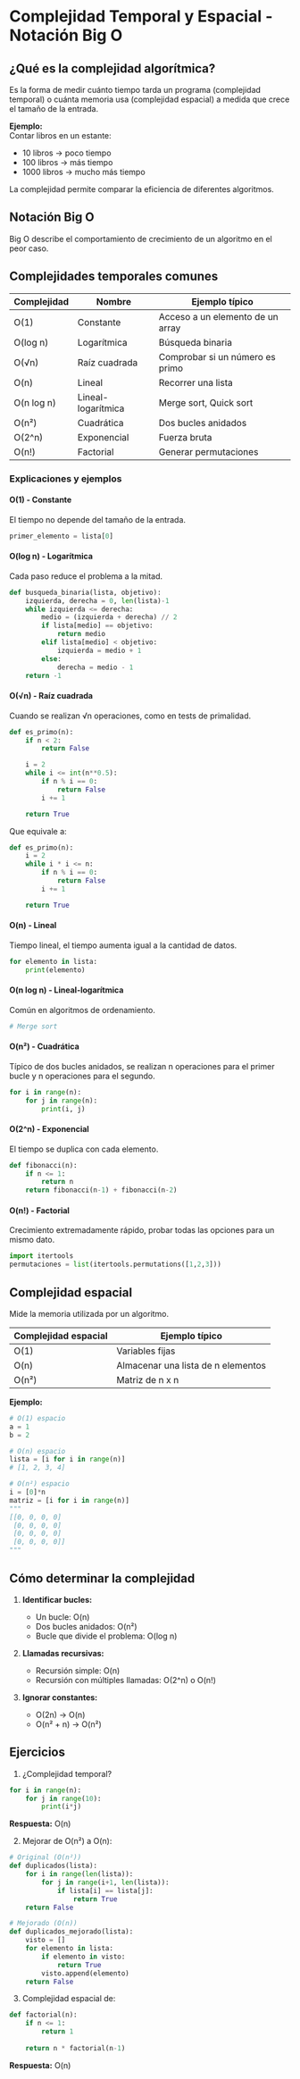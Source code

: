 # Complejidad Temporal y Espacial - Notación Big O
## ¿Qué es la complejidad algorítmica?

Es la forma de medir cuánto tiempo tarda un programa (complejidad temporal) o cuánta memoria usa (complejidad espacial) a medida que crece el tamaño de la entrada.

**Ejemplo:**  
Contar libros en un estante:
- 10 libros → poco tiempo
- 100 libros → más tiempo
- 1000 libros → mucho más tiempo

La complejidad permite comparar la eficiencia de diferentes algoritmos.

## Notación Big O

Big O describe el comportamiento de crecimiento de un algoritmo en el peor caso.

## Complejidades temporales comunes

| Complejidad | Nombre              | Ejemplo típico                          |
|-------------|---------------------|-----------------------------------------|
| O(1)        | Constante           | Acceso a un elemento de un array        |
| O(log n)    | Logarítmica         | Búsqueda binaria                        |
| O(√n)       | Raíz cuadrada       | Comprobar si un número es primo         |
| O(n)        | Lineal              | Recorrer una lista                      |
| O(n log n)  | Lineal-logarítmica  | Merge sort, Quick sort                  |
| O(n²)       | Cuadrática          | Dos bucles anidados                     |
| O(2^n)      | Exponencial         | Fuerza bruta                            |
| O(n!)       | Factorial           | Generar permutaciones                   |

### Explicaciones y ejemplos

#### O(1) - Constante
El tiempo no depende del tamaño de la entrada.
```python
primer_elemento = lista[0]
```

#### O(log n) - Logarítmica
Cada paso reduce el problema a la mitad.
```python
def busqueda_binaria(lista, objetivo):
    izquierda, derecha = 0, len(lista)-1
    while izquierda <= derecha:
        medio = (izquierda + derecha) // 2
        if lista[medio] == objetivo:
            return medio
        elif lista[medio] < objetivo:
            izquierda = medio + 1
        else:
            derecha = medio - 1
    return -1
```

#### O(√n) - Raíz cuadrada
Cuando se realizan √n operaciones, como en tests de primalidad.
```python
def es_primo(n):
    if n < 2:
        return False

    i = 2
    while i <= int(n**0.5):
        if n % i == 0:
            return False
        i += 1

    return True
```
Que equivale a:
```python
def es_primo(n):
    i = 2
    while i * i <= n:
        if n % i == 0:
            return False
        i += 1

    return True
```

#### O(n) - Lineal
Tiempo lineal, el tiempo aumenta igual a la cantidad de datos.
```python
for elemento in lista:
    print(elemento)
```

#### O(n log n) - Lineal-logarítmica
Común en algoritmos de ordenamiento.
```python
# Merge sort
```

#### O(n²) - Cuadrática
Típico de dos bucles anidados, se realizan n operaciones para el primer bucle y n operaciones para el segundo.
```python
for i in range(n):
    for j in range(n):
        print(i, j)
```

#### O(2^n) - Exponencial
El tiempo se duplica con cada elemento.
```python
def fibonacci(n):
    if n <= 1:
        return n
    return fibonacci(n-1) + fibonacci(n-2)
```

#### O(n!) - Factorial
Crecimiento extremadamente rápido, probar todas las opciones para un mismo dato.
```python
import itertools
permutaciones = list(itertools.permutations([1,2,3]))
```

## Complejidad espacial

Mide la memoria utilizada por un algoritmo.

| Complejidad espacial | Ejemplo típico                      |
|----------------------|-------------------------------------|
| O(1)                 | Variables fijas                     |
| O(n)                 | Almacenar una lista de n elementos  |
| O(n²)                | Matriz de n x n                     |

**Ejemplo:**
```python
# O(1) espacio
a = 1
b = 2

# O(n) espacio
lista = [i for i in range(n)]
# [1, 2, 3, 4]

# O(n²) espacio
i = [0]*n
matriz = [i for i in range(n)]
"""
[[0, 0, 0, 0]
 [0, 0, 0, 0]
 [0, 0, 0, 0]
 [0, 0, 0, 0]]
"""
```

## Cómo determinar la complejidad

1. **Identificar bucles:**
   - Un bucle: O(n)
   - Dos bucles anidados: O(n²)
   - Bucle que divide el problema: O(log n)

2. **Llamadas recursivas:**
   - Recursión simple: O(n)
   - Recursión con múltiples llamadas: O(2^n) o O(n!)

3. **Ignorar constantes:**
   - O(2n) → O(n)
   - O(n² + n) → O(n²)

## Ejercicios

1. ¿Complejidad temporal?
```python
for i in range(n):
    for j in range(10):
        print(i*j)
```
**Respuesta:** O(n)

2. Mejorar de O(n²) a O(n):
```python
# Original (O(n²))
def duplicados(lista):
    for i in range(len(lista)):
        for j in range(i+1, len(lista)):
            if lista[i] == lista[j]:
                return True
    return False

# Mejorado (O(n))
def duplicados_mejorado(lista):
    visto = []
    for elemento in lista:
        if elemento in visto:
            return True
        visto.append(elemento)
    return False
```

3. Complejidad espacial de:
```python
def factorial(n):
    if n <= 1:
        return 1
        
    return n * factorial(n-1)
```
**Respuesta:** O(n)